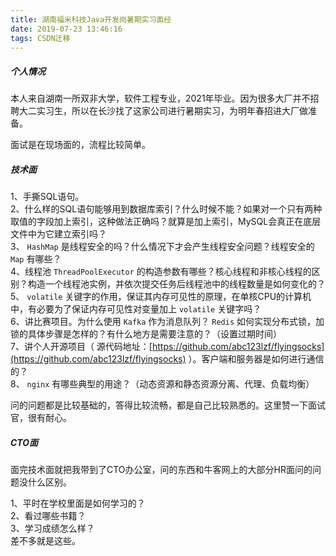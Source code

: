 ```yaml
---
title: 湖南福米科技Java开发岗暑期实习面经
date: 2019-07-23 13:46:16
tags: CSDN迁移
---
```

  ##### []()个人情况

 本人来自湖南一所双非大学，软件工程专业，2021年毕业。因为很多大厂并不招聘大二实习生，所以在长沙找了这家公司进行暑期实习，为明年春招进大厂做准备。

 面试是在现场面的，流程比较简单。

 
##### []()技术面

 1、手撕SQL语句。  
 2、什么样的SQL语句能够用到数据库索引？什么时候不能？如果对一个只有两种取值的字段加上索引，这种做法正确吗？就算是加上索引，MySQL会真正在底层文件中为它建立索引吗？  
 3、 `HashMap` 是线程安全的吗？什么情况下才会产生线程安全问题？线程安全的 `Map` 有哪些？  
 4、线程池 `ThreadPoolExecutor` 的构造参数有哪些？核心线程和非核心线程的区别？构造一个线程池实例，并依次提交任务后线程池中的线程数量是如何变化的？  
 5、 `volatile` 关键字的作用，保证其内存可见性的原理，在单核CPU的计算机中，有必要为了保证内存可见性对变量加上 `volatile` 关键字吗？  
 6、讲比赛项目。为什么使用 `Kafka` 作为消息队列？ `Redis` 如何实现分布式锁，加锁的具体步骤是怎样的？有什么地方是需要注意的？（设置过期时间）  
 7、讲个人开源项目（ 源代码地址：[https://github.com/abc123lzf/flyingsocks](https://github.com/abc123lzf/flyingsocks) ）。客户端和服务器是如何进行通信的？  
 8、 `nginx` 有哪些典型的用途？（动态资源和静态资源分离、代理、负载均衡）

 问的问题都是比较基础的，答得比较流畅，都是自己比较熟悉的。这里赞一下面试官，很有耐心。

 
##### []()CTO面

 面完技术面就把我带到了CTO办公室，问的东西和牛客网上的大部分HR面问的问题没什么区别。

 1、平时在学校里面是如何学习的？  
 2、看过哪些书籍？  
 3、学习成绩怎么样？  
 差不多就是这些。

   
  